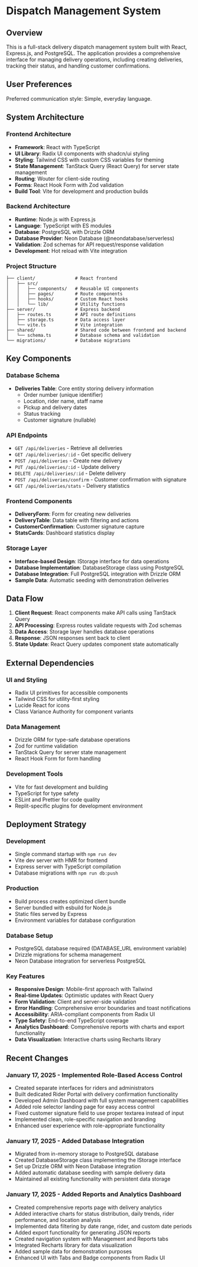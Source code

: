 # Dispatch Management System

## Overview

This is a full-stack delivery dispatch management system built with React, Express.js, and PostgreSQL. The application provides a comprehensive interface for managing delivery operations, including creating deliveries, tracking their status, and handling customer confirmations.

## User Preferences

Preferred communication style: Simple, everyday language.

## System Architecture

### Frontend Architecture
- **Framework**: React with TypeScript
- **UI Library**: Radix UI components with shadcn/ui styling
- **Styling**: Tailwind CSS with custom CSS variables for theming
- **State Management**: TanStack Query (React Query) for server state management
- **Routing**: Wouter for client-side routing
- **Forms**: React Hook Form with Zod validation
- **Build Tool**: Vite for development and production builds

### Backend Architecture
- **Runtime**: Node.js with Express.js
- **Language**: TypeScript with ES modules
- **Database**: PostgreSQL with Drizzle ORM
- **Database Provider**: Neon Database (@neondatabase/serverless)
- **Validation**: Zod schemas for API request/response validation
- **Development**: Hot reload with Vite integration

### Project Structure
```
├── client/               # React frontend
│   ├── src/
│   │   ├── components/   # Reusable UI components
│   │   ├── pages/        # Route components
│   │   ├── hooks/        # Custom React hooks
│   │   └── lib/          # Utility functions
├── server/               # Express backend
│   ├── routes.ts         # API route definitions
│   ├── storage.ts        # Data access layer
│   └── vite.ts           # Vite integration
├── shared/               # Shared code between frontend and backend
│   └── schema.ts         # Database schema and validation
└── migrations/           # Database migrations
```

## Key Components

### Database Schema
- **Deliveries Table**: Core entity storing delivery information
  - Order number (unique identifier)
  - Location, rider name, staff name
  - Pickup and delivery dates
  - Status tracking
  - Customer signature (nullable)

### API Endpoints
- `GET /api/deliveries` - Retrieve all deliveries
- `GET /api/deliveries/:id` - Get specific delivery
- `POST /api/deliveries` - Create new delivery
- `PUT /api/deliveries/:id` - Update delivery
- `DELETE /api/deliveries/:id` - Delete delivery
- `POST /api/deliveries/confirm` - Customer confirmation with signature
- `GET /api/deliveries/stats` - Delivery statistics

### Frontend Components
- **DeliveryForm**: Form for creating new deliveries
- **DeliveryTable**: Data table with filtering and actions
- **CustomerConfirmation**: Customer signature capture
- **StatsCards**: Dashboard statistics display

### Storage Layer
- **Interface-based Design**: IStorage interface for data operations
- **Database Implementation**: DatabaseStorage class using PostgreSQL
- **Database Integration**: Full PostgreSQL integration with Drizzle ORM
- **Sample Data**: Automatic seeding with demonstration deliveries

## Data Flow

1. **Client Request**: React components make API calls using TanStack Query
2. **API Processing**: Express routes validate requests with Zod schemas
3. **Data Access**: Storage layer handles database operations
4. **Response**: JSON responses sent back to client
5. **State Update**: React Query updates component state automatically

## External Dependencies

### UI and Styling
- Radix UI primitives for accessible components
- Tailwind CSS for utility-first styling
- Lucide React for icons
- Class Variance Authority for component variants

### Data Management
- Drizzle ORM for type-safe database operations
- Zod for runtime validation
- TanStack Query for server state management
- React Hook Form for form handling

### Development Tools
- Vite for fast development and building
- TypeScript for type safety
- ESLint and Prettier for code quality
- Replit-specific plugins for development environment

## Deployment Strategy

### Development
- Single command startup with `npm run dev`
- Vite dev server with HMR for frontend
- Express server with TypeScript compilation
- Database migrations with `npm run db:push`

### Production
- Build process creates optimized client bundle
- Server bundled with esbuild for Node.js
- Static files served by Express
- Environment variables for database configuration

### Database Setup
- PostgreSQL database required (DATABASE_URL environment variable)
- Drizzle migrations for schema management
- Neon Database integration for serverless PostgreSQL

### Key Features
- **Responsive Design**: Mobile-first approach with Tailwind
- **Real-time Updates**: Optimistic updates with React Query
- **Form Validation**: Client and server-side validation
- **Error Handling**: Comprehensive error boundaries and toast notifications
- **Accessibility**: ARIA-compliant components from Radix UI
- **Type Safety**: End-to-end TypeScript coverage
- **Analytics Dashboard**: Comprehensive reports with charts and export functionality
- **Data Visualization**: Interactive charts using Recharts library

## Recent Changes

### January 17, 2025 - Implemented Role-Based Access Control
- Created separate interfaces for riders and administrators
- Built dedicated Rider Portal with delivery confirmation functionality
- Developed Admin Dashboard with full system management capabilities
- Added role selector landing page for easy access control
- Fixed customer signature field to use proper textarea instead of input
- Implemented clean, role-specific navigation and branding
- Enhanced user experience with role-appropriate functionality

### January 17, 2025 - Added Database Integration
- Migrated from in-memory storage to PostgreSQL database
- Created DatabaseStorage class implementing the IStorage interface
- Set up Drizzle ORM with Neon Database integration
- Added automatic database seeding with sample delivery data
- Maintained all existing functionality with persistent data storage

### January 17, 2025 - Added Reports and Analytics Dashboard
- Created comprehensive reports page with delivery analytics
- Added interactive charts for status distribution, daily trends, rider performance, and location analysis
- Implemented data filtering by date range, rider, and custom date periods
- Added export functionality for generating JSON reports
- Created navigation system with Management and Reports tabs
- Integrated Recharts library for data visualization
- Added sample data for demonstration purposes
- Enhanced UI with Tabs and Badge components from Radix UI